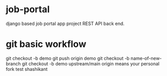 # job-portal
django based job portal app project REST API back end.

# git basic workflow

git checkout -b demo
git push origin demo
git checkout -b name-of-new-branch
git checkout -b demo upstream/main
origin means your personal fork
test shashikant
